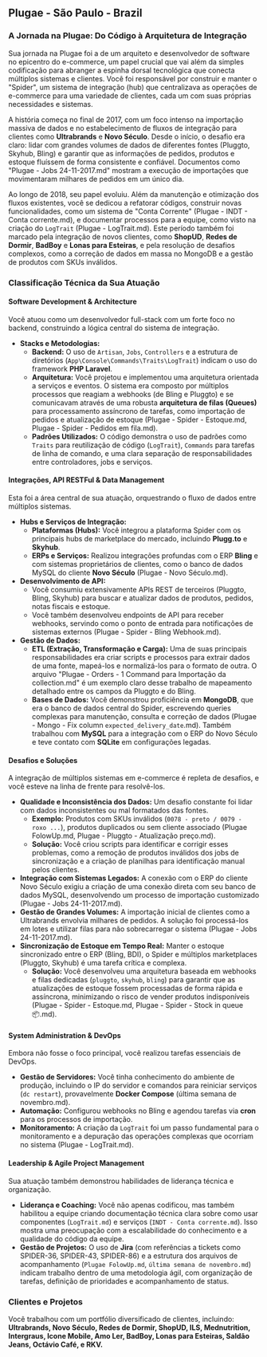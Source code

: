 
## Plugae - São Paulo - Brazil
### A Jornada na Plugae: Do Código à Arquitetura de Integração

Sua jornada na Plugae foi a de um arquiteto e desenvolvedor de software no epicentro do e-commerce, um papel crucial que vai além da simples codificação para abranger a espinha dorsal tecnológica que conecta múltiplos sistemas e clientes. Você foi responsável por construir e manter o "Spider", um sistema de integração (hub) que centralizava as operações de e-commerce para uma variedade de clientes, cada um com suas próprias necessidades e sistemas.

A história começa no final de 2017, com um foco intenso na importação massiva de dados e no estabelecimento de fluxos de integração para clientes como **Ultrabrands** e **Novo Século**. Desde o início, o desafio era claro: lidar com grandes volumes de dados de diferentes fontes (Pluggto, Skyhub, Bling) e garantir que as informações de pedidos, produtos e estoque fluíssem de forma consistente e confiável. Documentos como "Plugae - Jobs 24-11-2017.md" mostram a execução de importações que movimentaram milhares de pedidos em um único dia.

Ao longo de 2018, seu papel evoluiu. Além da manutenção e otimização dos fluxos existentes, você se dedicou a refatorar códigos, construir novas funcionalidades, como um sistema de "Conta Corrente" (Plugae - INDT - Conta corrente.md), e documentar processos para a equipe, como visto na criação do `LogTrait` (Plugae - LogTrait.md). Este período também foi marcado pela integração de novos clientes, como **ShopUD**, **Redes de Dormir**, **BadBoy** e **Lonas para Esteiras**, e pela resolução de desafios complexos, como a correção de dados em massa no MongoDB e a gestão de produtos com SKUs inválidos.

### Classificação Técnica da Sua Atuação

#### **Software Development & Architecture**
Você atuou como um desenvolvedor full-stack com um forte foco no backend, construindo a lógica central do sistema de integração.

*   **Stacks e Metodologias:**
    *   **Backend:** O uso de `Artisan`, `Jobs`, `Controllers` e a estrutura de diretórios (`App\Console\Commands\Traits\LogTrait`) indicam o uso do framework **PHP Laravel**.
    *   **Arquitetura:** Você projetou e implementou uma arquitetura orientada a serviços e eventos. O sistema era composto por múltiplos processos que reagiam a webhooks (de Bling e Pluggto) e se comunicavam através de uma robusta **arquitetura de filas (Queues)** para processamento assíncrono de tarefas, como importação de pedidos e atualização de estoque (Plugae - Spider - Estoque.md, Plugae - Spider - Pedidos em fila.md).
    *   **Padrões Utilizados:** O código demonstra o uso de padrões como `Traits` para reutilização de código (`LogTrait`), `Commands` para tarefas de linha de comando, e uma clara separação de responsabilidades entre controladores, jobs e serviços.

#### **Integrações, API RESTFul & Data Management**
Esta foi a área central de sua atuação, orquestrando o fluxo de dados entre múltiplos sistemas.

*   **Hubs e Serviços de Integração:**
    *   **Plataformas (Hubs):** Você integrou a plataforma Spider com os principais hubs de marketplace do mercado, incluindo **Plugg.to** e **Skyhub**.
    *   **ERPs e Serviços:** Realizou integrações profundas com o ERP **Bling** e com sistemas proprietários de clientes, como o banco de dados MySQL do cliente **Novo Século** (Plugae - Novo Século.md).
*   **Desenvolvimento de API:**
    *   Você consumiu extensivamente APIs REST de terceiros (Pluggto, Bling, Skyhub) para buscar e atualizar dados de produtos, pedidos, notas fiscais e estoque.
    *   Você também desenvolveu endpoints de API para receber webhooks, servindo como o ponto de entrada para notificações de sistemas externos (Plugae - Spider - Bling Webhook.md).
*   **Gestão de Dados:**
    *   **ETL (Extração, Transformação e Carga):** Uma de suas principais responsabilidades era criar scripts e processos para extrair dados de uma fonte, mapeá-los e normalizá-los para o formato de outra. O arquivo "Plugae - Orders - 1 Command para Importação da collection.md" é um exemplo claro desse trabalho de mapeamento detalhado entre os campos da Pluggto e do Bling.
    *   **Bases de Dados:** Você demonstrou proficiência em **MongoDB**, que era o banco de dados central do Spider, escrevendo queries complexas para manutenção, consulta e correção de dados (Plugae - Mongo - Fix column `expected_delivery_date`.md). Também trabalhou com **MySQL** para a integração com o ERP do Novo Século e teve contato com **SQLite** em configurações legadas.

#### **Desafios e Soluções**
A integração de múltiplos sistemas em e-commerce é repleta de desafios, e você esteve na linha de frente para resolvê-los.

*   **Qualidade e Inconsistência dos Dados:** Um desafio constante foi lidar com dados inconsistentes ou mal formatados das fontes.
    *   **Exemplo:** Produtos com SKUs inválidos (`0078 - preto / 0079 - roxo ...`), produtos duplicados ou sem cliente associado (Plugae FolowUp.md, Plugae - Pluggto - Atualização preço.md).
    *   **Solução:** Você criou scripts para identificar e corrigir esses problemas, como a remoção de produtos inválidos dos jobs de sincronização e a criação de planilhas para identificação manual pelos clientes.
*   **Integração com Sistemas Legados:** A conexão com o ERP do cliente Novo Século exigiu a criação de uma conexão direta com seu banco de dados MySQL, desenvolvendo um processo de importação customizado (Plugae - Jobs 24-11-2017.md).
*   **Gestão de Grandes Volumes:** A importação inicial de clientes como a Ultrabrands envolvia milhares de pedidos. A solução foi processá-los em lotes e utilizar filas para não sobrecarregar o sistema (Plugae - Jobs 24-11-2017.md).
*   **Sincronização de Estoque em Tempo Real:** Manter o estoque sincronizado entre o ERP (Bling, BDI), o Spider e múltiplos marketplaces (Pluggto, Skyhub) é uma tarefa crítica e complexa.
    *   **Solução:** Você desenvolveu uma arquitetura baseada em webhooks e filas dedicadas (`pluggto`, `skyhub`, `bling`) para garantir que as atualizações de estoque fossem processadas de forma rápida e assíncrona, minimizando o risco de vender produtos indisponíveis (Plugae - Spider - Estoque.md, Plugae - Spider - Stock in queue 📦.md).

#### **System Administration & DevOps**
Embora não fosse o foco principal, você realizou tarefas essenciais de DevOps.

*   **Gestão de Servidores:** Você tinha conhecimento do ambiente de produção, incluindo o IP do servidor e comandos para reiniciar serviços (`dc restart`), provavelmente **Docker Compose** (última semana de novembro.md).
*   **Automação:** Configurou webhooks no Bling e agendou tarefas via **cron** para os processos de importação.
*   **Monitoramento:** A criação da `LogTrait` foi um passo fundamental para o monitoramento e a depuração das operações complexas que ocorriam no sistema (Plugae - LogTrait.md).

#### **Leadership & Agile Project Management**
Sua atuação também demonstrou habilidades de liderança técnica e organização.

*   **Liderança e Coaching:** Você não apenas codificou, mas também habilitou a equipe criando documentação técnica clara sobre como usar componentes (`LogTrait.md`) e serviços (`INDT - Conta corrente.md`). Isso mostra uma preocupação com a escalabilidade do conhecimento e a qualidade do código da equipe.
*   **Gestão de Projetos:** O uso de **Jira** (com referências a tickets como SPIDER-36, SPIDER-43, SPIDER-86) e a estrutura dos arquivos de acompanhamento (`Plugae FolowUp.md`, `última semana de novembro.md`) indicam trabalho dentro de uma metodologia ágil, com organização de tarefas, definição de prioridades e acompanhamento de status.

### Clientes e Projetos
Você trabalhou com um portfólio diversificado de clientes, incluindo: **Ultrabrands, Novo Século, Redes de Dormir, ShopUD, ILS, Mednutrition, Intergraus, Icone Mobile, Amo Ler, BadBoy, Lonas para Esteiras, Saldão Jeans, Octávio Café, e RKV.**

